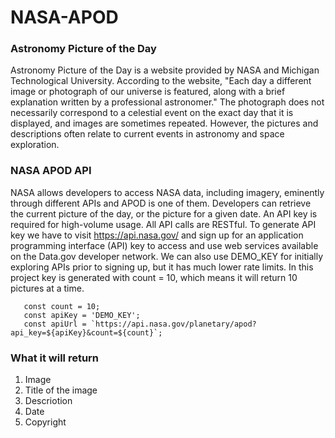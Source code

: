 # NASA-APOD

### Astronomy Picture of the Day
Astronomy Picture of the Day is a website provided by NASA and Michigan Technological University. According to the website, "Each day a different image or photograph of our universe is featured, along with a brief explanation written by a professional astronomer." The photograph does not necessarily correspond to a celestial event on the exact day that it is displayed, and images are sometimes repeated. However, the pictures and descriptions often relate to current events in astronomy and space exploration.

### NASA APOD API
NASA allows developers to access NASA data, including imagery, eminently through different APIs and APOD is one of them. Developers can retrieve the current picture of the day, or the picture for a given date. An API key is required for high-volume usage. All API calls are RESTful. To generate API key we have to visit https://api.nasa.gov/ and sign up for an application programming interface (API) key to access and use web services available on the Data.gov developer network. We can also use DEMO_KEY for initially exploring APIs prior to signing up, but it has much lower rate limits. In this project key is generated with  count = 10, which means it will return 10 pictures at a time.

       const count = 10; 
       const apiKey = 'DEMO_KEY'; 
       const apiUrl = `https://api.nasa.gov/planetary/apod?api_key=${apiKey}&count=${count}`; 
       
### What it will return
1. Image
2. Title of the image
3. Descriotion
4. Date
5. Copyright
 
